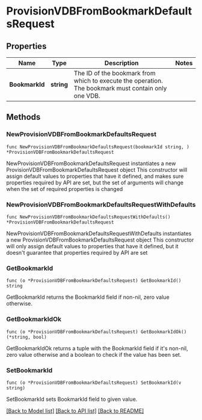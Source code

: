 # ProvisionVDBFromBookmarkDefaultsRequest

## Properties

Name | Type | Description | Notes
------------ | ------------- | ------------- | -------------
**BookmarkId** | **string** | The ID of the bookmark from which to execute the operation. The bookmark must contain only one VDB. | 

## Methods

### NewProvisionVDBFromBookmarkDefaultsRequest

`func NewProvisionVDBFromBookmarkDefaultsRequest(bookmarkId string, ) *ProvisionVDBFromBookmarkDefaultsRequest`

NewProvisionVDBFromBookmarkDefaultsRequest instantiates a new ProvisionVDBFromBookmarkDefaultsRequest object
This constructor will assign default values to properties that have it defined,
and makes sure properties required by API are set, but the set of arguments
will change when the set of required properties is changed

### NewProvisionVDBFromBookmarkDefaultsRequestWithDefaults

`func NewProvisionVDBFromBookmarkDefaultsRequestWithDefaults() *ProvisionVDBFromBookmarkDefaultsRequest`

NewProvisionVDBFromBookmarkDefaultsRequestWithDefaults instantiates a new ProvisionVDBFromBookmarkDefaultsRequest object
This constructor will only assign default values to properties that have it defined,
but it doesn't guarantee that properties required by API are set

### GetBookmarkId

`func (o *ProvisionVDBFromBookmarkDefaultsRequest) GetBookmarkId() string`

GetBookmarkId returns the BookmarkId field if non-nil, zero value otherwise.

### GetBookmarkIdOk

`func (o *ProvisionVDBFromBookmarkDefaultsRequest) GetBookmarkIdOk() (*string, bool)`

GetBookmarkIdOk returns a tuple with the BookmarkId field if it's non-nil, zero value otherwise
and a boolean to check if the value has been set.

### SetBookmarkId

`func (o *ProvisionVDBFromBookmarkDefaultsRequest) SetBookmarkId(v string)`

SetBookmarkId sets BookmarkId field to given value.



[[Back to Model list]](../README.md#documentation-for-models) [[Back to API list]](../README.md#documentation-for-api-endpoints) [[Back to README]](../README.md)


